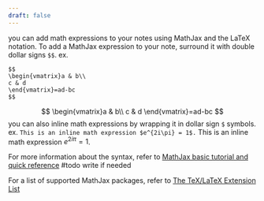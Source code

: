 ```yaml
---
draft: false
---
```

you can add math expressions to your notes using MathJax and the LaTeX notation.
To add a MathJax expression to your note, surround it with double dollar signs `$$`.
ex.
```
$$
\begin{vmatrix}a & b\\
c & d
\end{vmatrix}=ad-bc
$$
```
$$
\begin{vmatrix}a & b\\
c & d
\end{vmatrix}=ad-bc
$$
you can also inline math expressions by wrapping it in dollar sign `$` symbols.
ex.
`This is an inline math expression $e^{2i\pi} = 1$.`
This is an inline math expression $e^{2i\pi} = 1$.

For more information about the syntax, refer to [MathJax basic tutorial and quick reference](https://math.meta.stackexchange.com/questions/5020/mathjax-basic-tutorial-and-quick-reference)
#todo write if needed

For a list of supported MathJax packages, refer to [The TeX/LaTeX Extension List](https://docs.mathjax.org/en/latest/input/tex/extensions/index.html)

